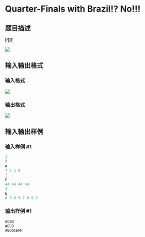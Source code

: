 # Quarter-Finals with Brazil!? No!!!

## 题目描述

[problemUrl]: https://uva.onlinejudge.org/index.php?option=com_onlinejudge&Itemid=8&category=22&page=show_problem&problem=1982

[PDF](https://uva.onlinejudge.org/external/110/p11041.pdf)

![](https://cdn.luogu.com.cn/upload/vjudge_pic/UVA11041/72d4624bee201c5cc45106cb9a3ae63e9b50c93c.png)

## 输入输出格式

### 输入格式

![](https://cdn.luogu.com.cn/upload/vjudge_pic/UVA11041/5da46c6d524c04b517698db8b353454dfe87af16.png)

### 输出格式

![](https://cdn.luogu.com.cn/upload/vjudge_pic/UVA11041/d32008d156ea3efeac47e0e4fbf196f9beb676a6.png)

## 输入输出样例

### 输入样例 #1

```cpp
3
2
A
7 3 1 9
2
C
44 44 44 44
3
E
8 9 8 9 7 8 9 8
```


### 输出样例 #1

```cpp
ACBD
ABCD
ABDGCEFH
```


